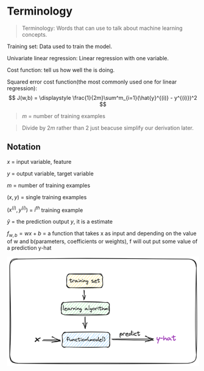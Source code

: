 # Terminology
> Terminology: Words that can use to talk about machine learning concepts.



Training set: Data used to train the model.

Univariate linear regression: Linear regression with one variable.

Cost function: tell us how well the is doing.

Squared error cost function(the most commonly used one for linear regression):
$$
J(w,b) = \displaystyle \frac{1}{2m}\sum^m_{i=1}(\hat{y}^{(i)} - y^{(i)})^2
$$
> $m$ = number of training examples

> Divide by $2m$ rather than $2$ just beacuse simplify our derivation later.
## Notation
$x$ = input variable, feature

$y$ = output variable, target variable

$m$ = number of training examples

$(x,y)$ = single training examples

$(x^{(i)},y^{(i)})$ = $i^{th}$ training example

$\hat{y}$ = the prediction output $y$, it is a estimate

$f_{w,b} = wx + b$ = a function that takes x as input and depending on the value of w and b(parameters, coefficients or weights), f will out put some value of a prediction y-hat 

![how to work](./images/how-to-work.png)